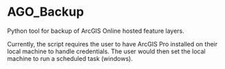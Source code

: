 # AGO_Backup
 Python tool for backup of ArcGIS Online hosted feature layers.

Currently, the script requires the user to have ArcGIS Pro installed on their local machine to handle credentials. The user would then set the local machine to run a scheduled task (windows). 